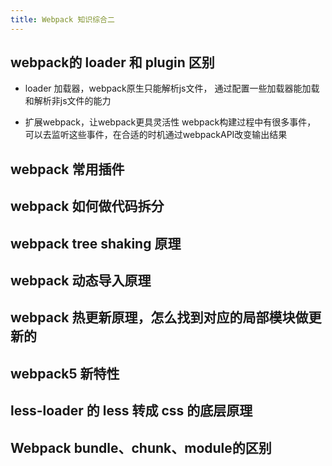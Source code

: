 ```yaml
---
title: Webpack 知识综合二
---
```


## webpack的 loader 和 plugin 区别

- loader
加载器，webpack原生只能解析js文件，
通过配置一些加载器能加载和解析非js文件的能力

- 扩展webpack，让webpack更具灵活性
webpack构建过程中有很多事件，
可以去监听这些事件，在合适的时机通过webpackAPI改变输出结果

## webpack 常用插件

## webpack 如何做代码拆分

## webpack tree shaking 原理

## webpack 动态导入原理

## webpack 热更新原理，怎么找到对应的局部模块做更新的

## webpack5 新特性

## less-loader 的 less 转成 css 的底层原理

## Webpack bundle、chunk、module的区别
